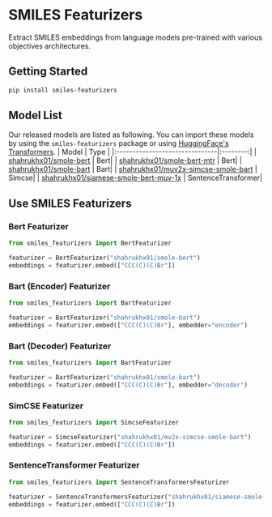 # SMILES Featurizers
Extract SMILES embeddings from language models pre-trained with various objectives architectures.


## Getting Started

```bash
pip install smiles-featurizers
```

## Model List

Our released models are listed as following. You can import these models by using the `smiles-featurizers` package or using [HuggingFace's Transformers](https://github.com/huggingface/transformers). 
|              Model              | Type |
|:-------------------------------|:--------:|
|  [shahrukhx01/smole-bert](https://huggingface.co/shahrukhx01/smole-bert) |  Bert|
|  [shahrukhx01/smole-bert-mtr](https://huggingface.co/shahrukhx01/smole-bert-mtr) |  Bert|
|  [shahrukhx01/smole-bart](https://huggingface.co/shahrukhx01/smole-bart) |  Bart|
|  [shahrukhx01/muv2x-simcse-smole-bart](https://huggingface.co/shahrukhx01/muv2x-simcse-smole-bart) |  Simcse|
|  [shahrukhx01/siamese-smole-bert-muv-1x](https://huggingface.co/shahrukhx01/siamese-smole-bert-muv-1x) |  SentenceTransformer|

## Use SMILES Featurizers

### Bert Featurizer
```python
from smiles_featurizers import BertFeaturizer

featurizer = BertFeaturizer("shahrukhx01/smole-bert")
embeddings = featurizer.embed(["CCC(C)(C)Br"])
```
### Bart (Encoder) Featurizer
```python
from smiles_featurizers import BartFeaturizer

featurizer = BartFeaturizer("shahrukhx01/smole-bart")
embeddings = featurizer.embed(["CCC(C)(C)Br"], embedder="encoder")
```

### Bart (Decoder) Featurizer
```python
from smiles_featurizers import BartFeaturizer

featurizer = BartFeaturizer("shahrukhx01/smole-bart")
embeddings = featurizer.embed(["CCC(C)(C)Br"], embedder="decoder")
```

### SimCSE Featurizer
```python
from smiles_featurizers import SimcseFeaturizer

featurizer = SimcseFeaturizer("shahrukhx01/mv2x-simcse-smole-bart")
embeddings = featurizer.embed(["CCC(C)(C)Br"])
```

### SentenceTransformer Featurizer
```python 
from smiles_featurizers import SentenceTransformersFeaturizer

featurizer = SentenceTransformersFeaturizer("shahrukhx01/siamese-smole-bert-muv-1x")
embeddings = featurizer.embed(["CCC(C)(C)Br"])
```
